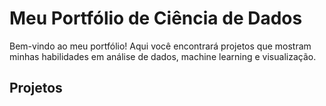 # Meu Portfólio de Ciência de Dados  
Bem-vindo ao meu portfólio! Aqui você encontrará projetos que mostram minhas habilidades em análise de dados, machine learning e visualização.  

## Projetos  
